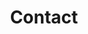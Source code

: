 ---
title: "Contact"
summary: "How to contact me"
type: landing

sections:
  - block: contact
    id: contact
    content:
      title: Contact
      subtitle: ''
      text: ''
      # Contact details - edit or remove options as needed
      email: skocabas@eco.uc3m.es
      address:
        street: Calle Madrid 126
        city: Getafe/Madrid
        postcode: '28903'
        country: Spain
        country_code: ES
      contact_links:
        - icon: twitter
          icon_pack: fab
          name: DM Me
          link: 'https://twitter.com/serkankocabas26'
        - icon: skype
          icon_pack: fab
          name: Skype Me
          link: 'skype:serkan.kocabas'
        - icon: video
          icon_pack: fas
          name: Zoom Me
          link: 'https://us05web.zoom.us/j/3089067331?pwd=WlBRbG9Qb3c4SDVJenZTeStzeFR5QT09'
      # Automatically link email and phone or display them just as text?
      autolink: true
      # Choose an email form provider (netlify/formspree)
      form:
        provider: netlify
        formspree:
          # If using Formspree, enter your Formspree form ID
          id: ''
        netlify:
          # Enable CAPTCHA challenge to reduce spam?
          captcha: false
      # Coordinates to display a map - set your map provider in `params.yaml`
      coordinates:
        latitude: '40.32039789444768'
        longitude: '-3.7172158565799847'
    design:
      # Choose how many columns the section has. Valid values: '1' or '2'.
      columns: '1'
---